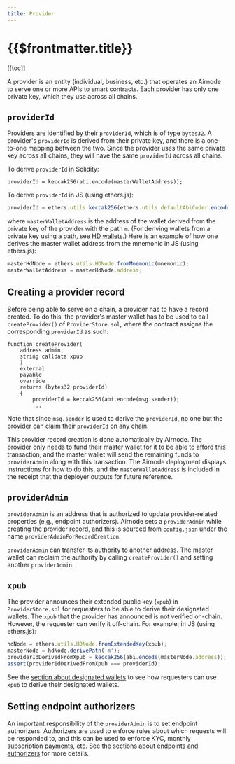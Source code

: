 ```yaml
---
title: Provider
---
```


# {{$frontmatter.title}}

[[toc]]

A provider is an entity \(individual, business, etc.\) that operates an Airnode to serve one or more APIs to smart contracts. Each provider has only one private key, which they use across all chains.

## `providerId`

Providers are identified by their `providerId`, which is of type `bytes32`. A provider's `providerId` is derived from their private key, and there is a one-to-one mapping between the two. Since the provider uses the same private key across all chains, they will have the same `providerId` across all chains.

To derive `providerId` in Solidity:

```text
providerId = keccak256(abi.encode(masterWalletAddress));
```

To derive `providerId` in JS \(using ethers.js\):

```javascript
providerId = ethers.utils.keccak256(ethers.utils.defaultAbiCoder.encode(['address'], [masterWalletAddress]));
```

where `masterWalletAddress` is the address of the wallet derived from the private key of the provider with the path `m`. \(For deriving wallets from a private key using a path, see [HD wallets](https://github.com/ethereumbook/ethereumbook/blob/develop/05wallets.asciidoc#hd_wallets).\) Here is an example of how one derives the master wallet address from the mnemonic in JS \(using ethers.js\):

```javascript
masterHdNode = ethers.utils.HDNode.fromMnemonic(mnemonic);
masterWalletAddress = masterHdNode.address;
```

## Creating a provider record

Before being able to serve on a chain, a provider has to have a record created. To do this, the provider's master wallet has to be used to call `createProvider()` of `ProviderStore.sol`, where the contract assigns the corresponding `providerId` as such:

```text
function createProvider(
    address admin,
    string calldata xpub
    )
    external
    payable
    override
    returns (bytes32 providerId)
    {
        providerId = keccak256(abi.encode(msg.sender));
        ...
```

Note that since `msg.sender` is used to derive the `providerId`, no one but the provider can claim their `providerId` on any chain.

This provider record creation is done automatically by Airnode. The provider only needs to fund their master wallet for it to be able to afford this transaction, and the master wallet will send the remaining funds to `providerAdmin` along with this transaction. The Airnode deployment displays instructions for how to do this, and the `masterWalletAddress` is included in the receipt that the deployer outputs for future reference.

## `providerAdmin`

`providerAdmin` is an address that is authorized to update provider-related properties \(e.g., endpoint authorizers\). Airnode sets a `providerAdmin` while creating the provider record, and this is sourced from [`config.json`](/airnode/config-json.md) under the name `providerAdminForRecordCreation`.

`providerAdmin` can transfer its authority to another address. The master wallet can reclaim the authority by calling `createProvider()` and setting another `providerAdmin`.

## `xpub`

The provider announces their extended public key \(`xpub`\) in `ProviderStore.sol` for requesters to be able to derive their designated wallets. The `xpub` that the provider has announced is not verified on-chain. However, the requester can verify it off-chain. For example, in JS \(using ethers.js\):

```javascript
hdNode = ethers.utils.HDNode.fromExtendedKey(xpub);
masterNode = hdNode.derivePath('m');
providerIdDerivedFromXpub = keccak256(abi.encode(masterNode.address));
assert(providerIdDerivedFromXpub === providerId);
```

See the [section about designated wallets](/request-response-protocol/designated-wallet.md) to see how requesters can use `xpub` to derive their designated wallets.

## Setting endpoint authorizers

An important responsibility of the `providerAdmin` is to set endpoint authorizers. Authorizers are used to enforce rules about which requests will be responded to, and this can be used to enforce KYC, monthly subscription payments, etc. See the sections about [endpoints](/request-response-protocol/endpoint.md) and [authorizers](/request-response-protocol/authorizer.md) for more details.
